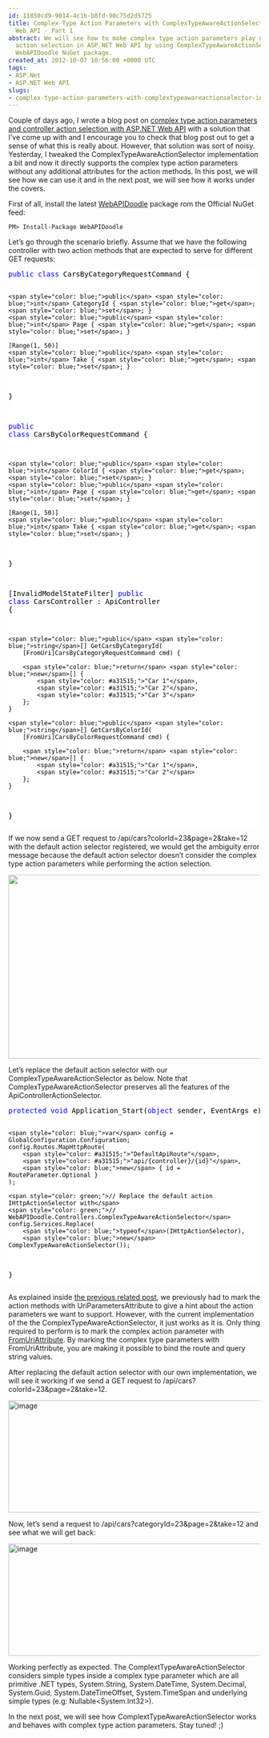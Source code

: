 ```yaml
---
id: 11850cd9-9014-4c1b-b8fd-90c75d2d5725
title: Complex Type Action Parameters with ComplexTypeAwareActionSelector in ASP.NET
  Web API - Part 1
abstract: We will see how to make complex type action parameters play nice with controller
  action selection in ASP.NET Web API by using ComplexTypeAwareActionSelector from
  WebAPIDoodle NuGet package.
created_at: 2012-10-07 10:56:00 +0000 UTC
tags:
- ASP.Net
- ASP.NET Web API
slugs:
- complex-type-action-parameters-with-complextypeawareactionselector-in-asp-net-web-api-part-1
---
```


<p>Couple of days ago, I wrote a blog post on <a href="http://www.tugberkugurlu.com/archive/complex-type-action-parameters-and-controller-action-selection-with-asp-net-web-api">complex type action parameters and controller action selection with ASP.NET Web API</a> with a solution that I&rsquo;ve come up with and I encourage you to check that blog post out to get a sense of what this is really about. However, that solution was sort of noisy. Yesterday, I tweaked the ComplexTypeAwareActionSelector implementation a bit and now it directly supports the complex type action parameters without any additional attributes for the action methods. In this post, we will see how we can use it and in the next post, we will see how it works under the covers.</p>
<p>First of all, install the latest <a href="https://github.com/WebAPIDoodle/WebAPIDoodle">WebAPIDoodle</a> package rom the Official NuGet feed:</p>
<div class="nuget-badge">
<p><code>PM&gt; Install-Package WebAPIDoodle </code></p>
</div>
<p>Let&rsquo;s go through the scenario briefly. Assume that we have the following controller with two action methods that are expected to serve for different GET requests:</p>
<div class="code-wrapper border-shadow-1">
<div style="color: black; background-color: white;">
<pre><span style="color: blue;">public</span> <span style="color: blue;">class</span> CarsByCategoryRequestCommand {

    <span style="color: blue;">public</span> <span style="color: blue;">int</span> CategoryId { <span style="color: blue;">get</span>; <span style="color: blue;">set</span>; }
    <span style="color: blue;">public</span> <span style="color: blue;">int</span> Page { <span style="color: blue;">get</span>; <span style="color: blue;">set</span>; }

    [Range(1, 50)]
    <span style="color: blue;">public</span> <span style="color: blue;">int</span> Take { <span style="color: blue;">get</span>; <span style="color: blue;">set</span>; }
}

<span style="color: blue;">public</span> <span style="color: blue;">class</span> CarsByColorRequestCommand {

    <span style="color: blue;">public</span> <span style="color: blue;">int</span> ColorId { <span style="color: blue;">get</span>; <span style="color: blue;">set</span>; }
    <span style="color: blue;">public</span> <span style="color: blue;">int</span> Page { <span style="color: blue;">get</span>; <span style="color: blue;">set</span>; }

    [Range(1, 50)]
    <span style="color: blue;">public</span> <span style="color: blue;">int</span> Take { <span style="color: blue;">get</span>; <span style="color: blue;">set</span>; }
}

[InvalidModelStateFilter]
<span style="color: blue;">public</span> <span style="color: blue;">class</span> CarsController : ApiController {

    <span style="color: blue;">public</span> <span style="color: blue;">string</span>[] GetCarsByCategoryId(
        [FromUri]CarsByCategoryRequestCommand cmd) {

        <span style="color: blue;">return</span> <span style="color: blue;">new</span>[] { 
            <span style="color: #a31515;">"Car 1"</span>,
            <span style="color: #a31515;">"Car 2"</span>,
            <span style="color: #a31515;">"Car 3"</span>
        };
    }

    <span style="color: blue;">public</span> <span style="color: blue;">string</span>[] GetCarsByColorId(
        [FromUri]CarsByColorRequestCommand cmd) {

        <span style="color: blue;">return</span> <span style="color: blue;">new</span>[] { 
            <span style="color: #a31515;">"Car 1"</span>,
            <span style="color: #a31515;">"Car 2"</span>
        };
    }
}</pre>
</div>
</div>
<p>If we now send a GET request to /api/cars?colorId=23&amp;page=2&amp;take=12 with the default action selector registered, we would get the ambiguity error message because the default action selector doesn&rsquo;t consider the complex type action parameters while performing the action selection.</p>
<p><img height="367" width="640" src="http://www.tugberkugurlu.com/Content/images/Uploadedbyauthors/wlw/Complex-Type-Action-Paramete.NET-Web-API_11EF9/image.png" /></p>
<p>Let&rsquo;s replace the default action selector with our ComplexTypeAwareActionSelector as below. Note that ComplexTypeAwareActionSelector preserves all the features of the ApiControllerActionSelector.</p>
<div class="code-wrapper border-shadow-1">
<div style="color: black; background-color: white;">
<pre><span style="color: blue;">protected</span> <span style="color: blue;">void</span> Application_Start(<span style="color: blue;">object</span> sender, EventArgs e) {

    <span style="color: blue;">var</span> config = GlobalConfiguration.Configuration;
    config.Routes.MapHttpRoute(
        <span style="color: #a31515;">"DefaultApiRoute"</span>,
        <span style="color: #a31515;">"api/{controller}/{id}"</span>,
        <span style="color: blue;">new</span> { id = RouteParameter.Optional }
    );

    <span style="color: green;">// Replace the default action IHttpActionSelector with</span>
    <span style="color: green;">// WebAPIDoodle.Controllers.ComplexTypeAwareActionSelector</span>
    config.Services.Replace(
        <span style="color: blue;">typeof</span>(IHttpActionSelector),
        <span style="color: blue;">new</span> ComplexTypeAwareActionSelector());
}</pre>
</div>
</div>
<p>As explained inside <a href="http://www.tugberkugurlu.com/archive/complex-type-action-parameters-and-controller-action-selection-with-asp-net-web-api">the previous related post</a>, we previously had to mark the action methods with UriParametersAttribute to give a hint about the action parameters we want to support. However, with the current implementation of the the ComplexTypeAwareActionSelector, it just works as it is. Only thing required to perform is to mark the complex action parameter with <a href="http://msdn.microsoft.com/en-us/library/system.web.http.fromuriattribute(v=vs.108).aspx">FromUriAttribute</a>. By marking the complex type parameters with FromUriAttribute, you are making it possible to bind the route and query string values.</p>
<p>After replacing the default action selector with our own implementation, we will see it working if we send a GET request to /api/cars?colorId=23&amp;page=2&amp;take=12.</p>
<p><a href="http://www.tugberkugurlu.com/Content/images/Uploadedbyauthors/wlw/439a78ea23ca_71A4/image.png"><img height="224" width="644" src="http://www.tugberkugurlu.com/Content/images/Uploadedbyauthors/wlw/439a78ea23ca_71A4/image_thumb.png" alt="image" border="0" style="background-image: none; padding-top: 0px; padding-left: 0px; display: inline; padding-right: 0px; border: 0px;" title="image" /></a></p>
<p>Now, let&rsquo;s send a request to /api/cars?categoryId=23&amp;page=2&amp;take=12 and see what we will get back:</p>
<p><a href="http://www.tugberkugurlu.com/Content/images/Uploadedbyauthors/wlw/439a78ea23ca_71A4/imageac93a1be-95c5-4f38-9540-73bc5fe72c35.png"><img height="224" width="644" src="http://www.tugberkugurlu.com/Content/images/Uploadedbyauthors/wlw/439a78ea23ca_71A4/image_thumb_3.png" alt="image" border="0" style="background-image: none; padding-top: 0px; padding-left: 0px; display: inline; padding-right: 0px; border: 0px;" title="image" /></a></p>
<p>Working perfectly as expected. The ComplextTypeAwareActionSelector considers simple types inside a complex type parameter which are all primitive .NET types, System.String, System.DateTime, System.Decimal, System.Guid, System.DateTimeOffset, System.TimeSpan and underlying simple types (e.g: Nullable&lt;System.Int32&gt;).</p>
<p>In the next post, we will see how ComplextTypeAwareActionSelector works and behaves with complex type action parameters. Stay tuned! ;)</p>